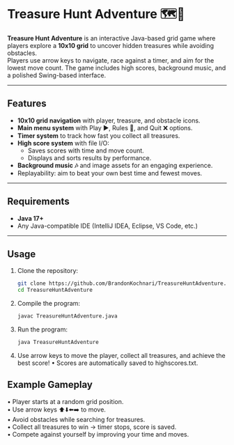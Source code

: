 # Treasure Hunt Adventure 🗺️💎

**Treasure Hunt Adventure** is an interactive Java-based grid game where players explore a **10x10 grid** to uncover hidden treasures while avoiding obstacles.  
Players use arrow keys to navigate, race against a timer, and aim for the lowest move count. The game includes high scores, background music, and a polished Swing-based interface.  

---

## Features

- **10x10 grid navigation** with player, treasure, and obstacle icons.  
- **Main menu system** with Play ▶️, Rules 📜, and Quit ❌ options.  
- **Timer system** to track how fast you collect all treasures.  
- **High score system** with file I/O:  
  - Saves scores with time and move count.  
  - Displays and sorts results by performance.  
- **Background music 🎶** and image assets for an engaging experience.  
- Replayability: aim to beat your own best time and fewest moves.  

---

## Requirements

- **Java 17+**  
- Any Java-compatible IDE (IntelliJ IDEA, Eclipse, VS Code, etc.)  

---

## Usage

1. Clone the repository:
   ```bash
   git clone https://github.com/BrandonKochnari/TreasureHuntAdventure.git
   cd TreasureHuntAdventure
2. Compile the program:
   ```bash
   javac TreasureHuntAdventure.java
3. Run the program:
   ```bash
   java TreasureHuntAdventure
4. Use arrow keys to move the player, collect all treasures, and achieve the best score!
   • Scores are automatically saved to highscores.txt.

## Example Gameplay

• Player starts at a random grid position.  
• Use arrow keys ⬆️⬇️⬅️➡️ to move.  
• Avoid obstacles while searching for treasures.  
• Collect all treasures to win → timer stops, score is saved.  
• Compete against yourself by improving your time and moves.  
